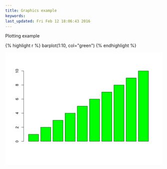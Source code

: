 ```yaml
---
title: Graphics example
keywords: 
last_updated: Fri Feb 12 18:06:43 2016
---
```


Plotting example

{% highlight r %}
barplot(1:10, col="green")
{% endhighlight %}

![](Rbasics_images/plot_example-1.png)

